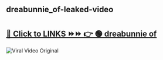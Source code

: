
 ## dreabunnie_of-leaked-video 

# <h2><a href="https://clipsfans.com/dreabunnie_of&ref=git">🔗 Click to LINKS ⏩⏩ 👉 🟢 dreabunnie of </a></h2>

<a href="https://clipsfans.com/dreabunnie_of&ref=git" rel="nofollow" data-target="animated-image.originalLink"><img src="https://i.ibb.co.com/xMMVF88/686577567.gif" alt="Viral Video Original" style="max-width: 100%; display: inline-block;" data-target="animated-image.originalImage"></a>
